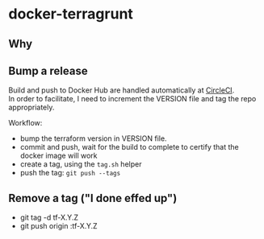 # docker-terragrunt

## Why

## Bump a release
Build and push to Docker Hub are handled automatically at [CircleCI](https://circleci.com/gh/mikewaters/docker-terragrunt).  
In order to facilitate, I need to increment the VERSION file and tag the repo appropriately.

Workflow:

  - bump the terraform version in VERSION file.
  - commit and push, wait for the build to complete to certify that the docker image will work
  - create a tag, using the `tag.sh` helper
  - push the tag: `git push --tags`

## Remove a tag ("I done effed up")

  - git tag -d tf-X.Y.Z
  - git push origin :tf-X.Y.Z
